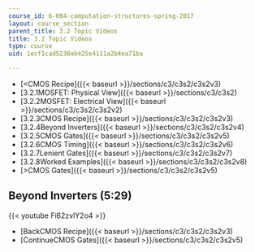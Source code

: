 ```yaml
---
course_id: 6-004-computation-structures-spring-2017
layout: course_section
parent_title: 3.2 Topic Videos
title: 3.2 Topic Videos
type: course
uid: 1ecf1cad5238ab425e4111a2b4ea71ba

---
```


*   [<CMOS Recipe]({{< baseurl >}}/sections/c3/c3s2/c3s2v3)
*   [3.2.1MOSFET: Physical View]({{< baseurl >}}/sections/c3/c3s2)
*   [3.2.2MOSFET: Electrical View]({{< baseurl >}}/sections/c3/c3s2/c3s2v2)
*   [3.2.3CMOS Recipe]({{< baseurl >}}/sections/c3/c3s2/c3s2v3)
*   [3.2.4Beyond Inverters]({{< baseurl >}}/sections/c3/c3s2/c3s2v4)
*   [3.2.5CMOS Gates]({{< baseurl >}}/sections/c3/c3s2/c3s2v5)
*   [3.2.6CMOS Timing]({{< baseurl >}}/sections/c3/c3s2/c3s2v6)
*   [3.2.7Lenient Gates]({{< baseurl >}}/sections/c3/c3s2/c3s2v7)
*   [3.2.8Worked Examples]({{< baseurl >}}/sections/c3/c3s2/c3s2v8)
*   [\>CMOS Gates]({{< baseurl >}}/sections/c3/c3s2/c3s2v5)

Beyond Inverters (5:29)
-----------------------

{{< youtube Fi62zvlY2o4 >}}

*   [BackCMOS Recipe]({{< baseurl >}}/sections/c3/c3s2/c3s2v3)
*   [ContinueCMOS Gates]({{< baseurl >}}/sections/c3/c3s2/c3s2v5)